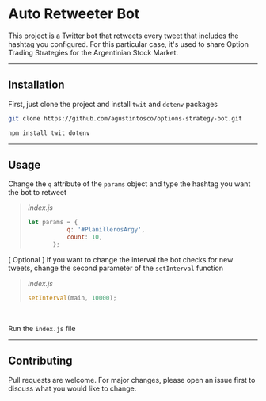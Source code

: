 # Auto Retweeter Bot

This project is a Twitter bot that retweets every tweet that includes the hashtag you configured. For this particular case, it's used to share Option Trading Strategies for the Argentinian Stock Market.

___

## Installation

First, just clone the project and install `twit` and `dotenv` packages

```bash
git clone https://github.com/agustintosco/options-strategy-bot.git
```

```bash
npm install twit dotenv
```

______________

## Usage

Change the `q` attribute of the `params` object and type the hashtag you want the bot to retweet

>
> *index.js*
>
>```javascript
>let params = {
>            q: '#PlanillerosArgy',
>            count: 10,
>        };
>```
>

[ Optional ] 
If you want to change the interval the bot checks for new tweets, change the second parameter of the `setInterval` function

>
> *index.js*
>
>```javascript
>setInterval(main, 10000);
>```
>

<br/>

Run the `index.js` file

___

## Contributing
Pull requests are welcome. For major changes, please open an issue first to discuss what you would like to change.